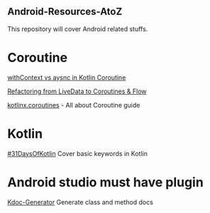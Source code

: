 ## Android-Resources-AtoZ
This repository will cover Android related stuffs. 

# Coroutine 

[withContext vs aysnc in Kotlin Coroutine](https://blog.mindorks.com/kotlin-withcontext-vs-async-await)

[Refactoring from LiveData to Coroutines & Flow](https://medium.com/@jossiwolf/refactoring-from-livedata-to-coroutines-flow-e73b6c59f5ad)

[kotlinx.coroutines](https://github.com/Kotlin/kotlinx.coroutines/blob/master/docs/coroutines-guide.md) - All about Coroutine guide

# Kotlin

[#31DaysOfKotlin](https://medium.com/androiddevelopers/31daysofkotlin-week-1-recap-fbd5a622ef86) Cover basic keywords in Kotlin

# Android studio must have plugin

[Kdoc-Generator](https://plugins.jetbrains.com/plugin/10389-kdoc-generator/) Generate class and method docs

